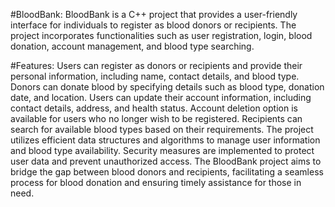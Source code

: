 #BloodBank:
BloodBank is a C++ project that provides a user-friendly interface for individuals to register as blood donors or recipients. The project incorporates functionalities such as user registration, login, blood donation, account management, and blood type searching.

#Features:
Users can register as donors or recipients and provide their personal information, including name, contact details, and blood type.
Donors can donate blood by specifying details such as blood type, donation date, and location.
Users can update their account information, including contact details, address, and health status.
Account deletion option is available for users who no longer wish to be registered.
Recipients can search for available blood types based on their requirements.
The project utilizes efficient data structures and algorithms to manage user information and blood type availability.
Security measures are implemented to protect user data and prevent unauthorized access.
The BloodBank project aims to bridge the gap between blood donors and recipients, facilitating a seamless process for blood donation and ensuring timely assistance for those in need.
